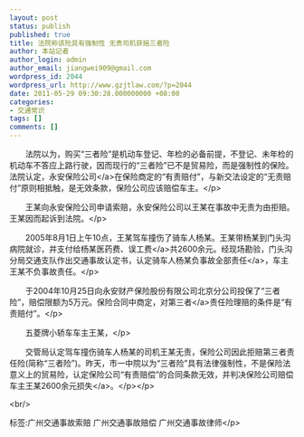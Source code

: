 ```yaml
---
layout: post
status: publish
published: true
title: 法院称该险具有强制性 无责司机获赔三者险
author: 本站记者
author_login: admin
author_email: jiangwei909@gmail.com
wordpress_id: 2044
wordpress_url: http://www.gzjtlaw.com/?p=2044
date: 2011-05-29 09:30:28.000000000 +08:00
categories:
- 交通常识
tags: []
comments: []
---
```

<p><p>　　法院以为，购买&ldquo;三者险&rdquo;是机动车登记、年检的必备前提，不登记、未年检的机动车不答应上路行驶，因而现行的&ldquo;三者险&rdquo;已不是贸易险，而是强制性的保险。法院认定，永安<a>保险公司<&#47;a>在保险商定的&ldquo;有责赔付&rdquo;，与新交法设定的&ldquo;无责赔付&rdquo;原则相抵触，是无效条款，保险公司应该赔偿车主。<&#47;p><p>　　王某向永安保险公司申请索赔，永安保险公司以王某在事故中无责为由拒赔。王某因而起诉到法院。<&#47;p><p>　　2005年8月1日上午10点，王某驾车撞伤了骑车人杨某。王某带杨某到门头沟病院就诊，并支付给杨某医药费、<a>误工费<&#47;a>共2600余元。经现场勘验，门头沟分局交通支队作出交通事故认定书，认定骑车人杨某负事故<a>全部责任<&#47;a>，车主王某不负事故责任。<&#47;p><p>　　于2004年10月25日向永安财产保险股份有限公司北京分公司投保了&ldquo;三者险&rdquo;，赔偿限额为5万元。保险合同中商定，对<a>第三者<&#47;a>责任险理赔的条件是&ldquo;有责赔付&rdquo;。<&#47;p><p>　　五菱牌小轿车车主王某，<&#47;p><p>　　交管局认定驾车撞伤骑车人杨某的司机王某无责，保险公司因此拒赔第三者责任险(简称&ldquo;三者险&rdquo;)。昨天，市一中院以为&ldquo;三者险&rdquo;具有法律强制性，不是保险法意义上的贸易险，认定保险公司&ldquo;有责赔偿&rdquo;的合同条款无效，并判决保险公司赔偿车主王某2600余元<a>损失<&#47;a>。<&#47;p><&#47;p><br&#47;><p>标签:广州交通事故索赔 广州交通事故赔偿 广州交通事故律师<&#47;p>
